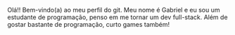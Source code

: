 Olá!! Bem-vindo(a) ao meu perfil do git. Meu nome é Gabriel e eu sou um estudante de programação, penso em me tornar um dev full-stack. Além de gostar bastante de programação, curto games também!

<!--
**GabrielSakoda/GabrielSakoda** is a ✨ _special_ ✨ repository because its `README.md` (this file) appears on your GitHub profile.

Here are some ideas to get you started:

- 🔭 I’m currently working on ...
- 🌱 I’m currently learning ...
- 👯 I’m looking to collaborate on ...
- 🤔 I’m looking for help with ...
- 💬 Ask me about ...
- 📫 How to reach me: ...
- 😄 Pronouns: ...
- ⚡ Fun fact: ...
-->
